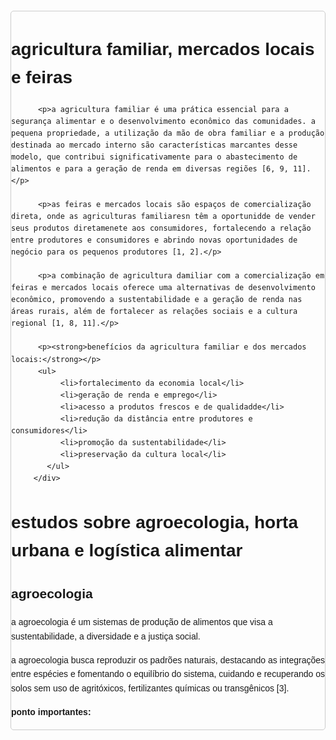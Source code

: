 <!DOCTYPE html>
<html lang="pt-br">
<head>
   <meta charset="UTF-8">
   <title>agricultura familiar, mercados e feiras</title>
   <style>
       body {
           font-family: sans-serif;
           line-height: 1.6;
}
.container {
     max-width: 800px;
     margin: 20px auto;
     padding 20px;
     border: 1px solid #ccc;
     border-radius: 5px;
}
h1 {
     text-aling: center;
}
p {
     margin-bottom: 1rem;
}
ul {
     list-style-type: disc;
     margin-left: 20px;
}
.highlight {
     font-weighy: bold;
     color: #007bff;
}
</style>
</head>
<body>
     <div class="container">
          <h1>agricultura familiar, mercados locais e feiras</h1>

          <p>a agricultura familiar é uma prática essencial para a segurança alimentar e o desenvolvimento econômico das comunidades. a pequena propriedade, a utilização da mão de obra familiar e a produção destinada ao mercado interno são características marcantes desse modelo, que contribui significativamente para o abastecimento de alimentos e para a geração de renda em diversas regiões [6, 9, 11].</p>

          <p>as feiras e mercados locais são espaços de comercialização direta, onde as agriculturas familiaresn têm a oportunidde de vender seus produtos diretamenete aos consumidores, fortalecendo a relação entre produtores e consumidores e abrindo novas oportunidades de negócio para os pequenos produtores [1, 2].</p>

          <p>a combinação de agricultura damiliar com a comercialização em feiras e mercados locais oferece uma alternativas de desenvolvimento econômico, promovendo a sustentabilidade e a geração de renda nas áreas rurais, além de fortalecer as relações sociais e a cultura regional [1, 8, 11].</p>

          <p><strong>benefícios da agricultura familiar e dos mercados locais:</strong></p>
          <ul>
               <li>fortalecimento da economia local</li>
               <li>geração de renda e emprego</li>
               <li>acesso a produtos frescos e de qualidadde</li>
               <li>redução da distância entre produtores e consumidores</li>
               <li>promoção da sustentabilidade</li>
               <li>preservação da cultura local</li>
            </ul>
         </div>
<body>
</html>

<!DOCTYPE html>
<html lang="pt-br">
<head>
   <meta charset="UTF-8">
   <title>estudos sobre agroecologia, horta urbana e logística alimentar</title>
</head>
<body>

<h1>estudos sobre agroecologia, horta urbana e logística alimentar</h1>

<h2>agroecologia</h2>
<p>a agroecologia é um sistemas de produção de alimentos que visa a sustentabilidade, a diversidade e a justiça social. </p>
<p>a agroecologia busca reproduzir os padrões naturais, destacando as integrações entre espécies e fomentando o equilíbrio do sistema, cuidando e recuperando os solos sem uso de agritóxicos, fertilizantes químicas ou transgênicos [3].</p>
<p><strong>ponto importantes:</strong></p>
<ul>
      